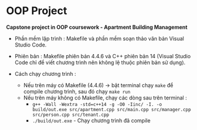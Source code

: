 # OOP Project
**Capstone project in OOP coursework - Apartment Building Management**
<br>
* Phần mềm lập trình : Makefile và phần mềm soạn thảo văn bản Visual Studio Code.
* Phiên bản : Makefile phiên bản 4.4.6 và C++ phiên bản 14 (Visual Studio Code chỉ để viết chương trình nên không lệ thuộc phiên bản sử dụng).

* Cách chạy chương trình : 
	- Nếu trên máy có Makefile (4.4.6) -> bật terminal chạy `make` để compile chương trình, sau đó chạy `make run`
	- Nếu trên máy không có Makefile, chạy các dòng sau trên terminal :
		- `g++ -Wall -Wextra -std=c++14 -g -O0 -Iinc/ -I. -o build/out.exe src/apartment.cpp src/main.cpp src/manager.cpp src/person.cpp src/tenant.cpp`
		- `./build/out.exe` - Chạy chương trình đã compile
